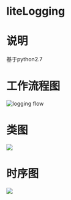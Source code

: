 # liteLogging


# 说明
基于python2.7


# 工作流程图
![logging flow](https://docs.python.org/3/_images/logging_flow.png)


# 类图
![](https://s3.bmp.ovh/imgs/2021/08/712062004cec9eab.jpeg)

# 时序图
![](https://s3.bmp.ovh/imgs/2021/08/fdebad2a00bff85d.png)
